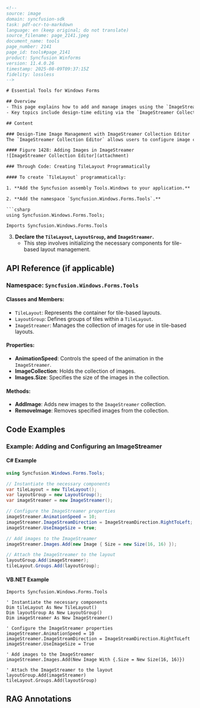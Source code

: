 ```html
<!-- 
source: image
domain: syncfusion-sdk
task: pdf-ocr-to-markdown
language: en (keep original; do not translate)
source_filename: page_2141.jpeg
document_name: tools
page_number: 2141
page_id: tools#page_2141
product: Syncfusion Winforms
version: 11.4.0.26
timestamp: 2025-08-09T09:37:15Z
fidelity: lossless
-->

# Essential Tools for Windows Forms

## Overview
- This page explains how to add and manage images using the `ImageStreamer` control in Windows Forms applications.
- Key topics include design-time editing via the `ImageStreamer Collection Editor` and programmatically creating `TileLayout` components.

## Content

### Design-Time Image Management with ImageStreamer Collection Editor
The `ImageStreamer Collection Editor` allows users to configure image collections within their Windows Forms application. Figure 1428 illustrates how to add images in the `ImageStreamer`.

#### Figure 1428: Adding Images in ImageStreamer
![ImageStreamer Collection Editor](attachment)

### Through Code: Creating TileLayout Programmatically

#### To create `TileLayout` programmatically:

1. **Add the Syncfusion assembly Tools.Windows to your application.**

2. **Add the namespace `Syncfusion.Windows.Forms.Tools`.**

```csharp
using Syncfusion.Windows.Forms.Tools;
```

```vb.net
Imports Syncfusion.Windows.Forms.Tools
```

3. **Declare the `TileLayout`, `LayoutGroup`, and `ImageStreamer`.**
   - This step involves initializing the necessary components for tile-based layout management.

## API Reference (if applicable)

### Namespace: `Syncfusion.Windows.Forms.Tools`

#### Classes and Members:
- `TileLayout`: Represents the container for tile-based layouts.
- `LayoutGroup`: Defines groups of tiles within a `TileLayout`.
- `ImageStreamer`: Manages the collection of images for use in tile-based layouts.

#### Properties:
- **AnimationSpeed**: Controls the speed of the animation in the `ImageStreamer`.
- **ImageCollection**: Holds the collection of images.
- **Images.Size**: Specifies the size of the images in the collection.

#### Methods:
- **AddImage**: Adds new images to the `ImageStreamer` collection.
- **RemoveImage**: Removes specified images from the collection.

## Code Examples

### Example: Adding and Configuring an ImageStreamer

#### C# Example
```csharp
using Syncfusion.Windows.Forms.Tools;

// Instantiate the necessary components
var tileLayout = new TileLayout();
var layoutGroup = new LayoutGroup();
var imageStreamer = new ImageStreamer();

// Configure the ImageStreamer properties
imageStreamer.AnimationSpeed = 10;
imageStreamer.ImageStreamDirection = ImageStreamDirection.RightToLeft;
imageStreamer.UseImageSize = true;

// Add images to the ImageStreamer
imageStreamer.Images.Add(new Image { Size = new Size(16, 16) });

// Attach the ImageStreamer to the layout
layoutGroup.Add(imageStreamer);
tileLayout.Groups.Add(layoutGroup);
```

#### VB.NET Example
```vb.net
Imports Syncfusion.Windows.Forms.Tools

' Instantiate the necessary components
Dim tileLayout As New TileLayout()
Dim layoutGroup As New LayoutGroup()
Dim imageStreamer As New ImageStreamer()

' Configure the ImageStreamer properties
imageStreamer.AnimationSpeed = 10
imageStreamer.ImageStreamDirection = ImageStreamDirection.RightToLeft
imageStreamer.UseImageSize = True

' Add images to the ImageStreamer
imageStreamer.Images.Add(New Image With {.Size = New Size(16, 16)})

' Attach the ImageStreamer to the layout
layoutGroup.Add(imageStreamer)
tileLayout.Groups.Add(layoutGroup)
```

## RAG Annotations
<!-- tags: [Syncfusion, WinForms, TileLayout, ImageStreamer, C#, VB.NET, programming, design-time, API reference, code examples] keywords: [ImageStreamer Collection Editor, AnimationSpeed, ImageCollection, TileLayout, LayoutGroup, programmatically, C#, VB.NET] -->
```